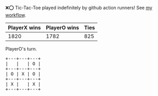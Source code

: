 :x::o: Tic-Tac-Toe played indefinitely by github action runners! See [my workflow](.github/workflows/play.yaml).

|PlayerX wins|PlayerO wins|Ties|
|-|-|-|
|1820|1782|825|

PlayerO's turn.

<pre>
+---+---+---+
|   |   | O |
+---+---+---+
| O | X | O |
+---+---+---+
| X |   | X |
+---+---+---+
</pre>